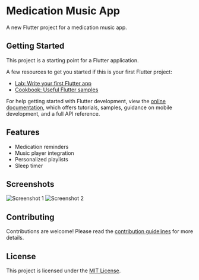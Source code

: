 # Medication Music App

A new Flutter project for a medication music app.

## Getting Started

This project is a starting point for a Flutter application.

A few resources to get you started if this is your first Flutter project:

- [Lab: Write your first Flutter app](https://docs.flutter.dev/get-started/codelab)
- [Cookbook: Useful Flutter samples](https://docs.flutter.dev/cookbook)

For help getting started with Flutter development, view the
[online documentation](https://docs.flutter.dev/), which offers tutorials,
samples, guidance on mobile development, and a full API reference.

## Features

- Medication reminders
- Music player integration
- Personalized playlists
- Sleep timer

## Screenshots

![Screenshot 1](/path/to/screenshot1.png)
![Screenshot 2](/path/to/screenshot2.png)

## Contributing

Contributions are welcome! Please read the [contribution guidelines](CONTRIBUTING.md) for more details.

## License

This project is licensed under the [MIT License](LICENSE).
